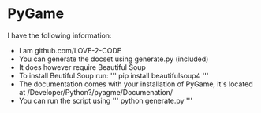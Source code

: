 PyGame
=======================

I have the following information:
* I am github.com/LOVE-2-CODE
 * You can generate the docset using generate.py (included)
  * It does however require Beautiful Soup
  * To install Beutiful Soup run:
   '''
   pip install beautifulsoup4
   '''
  * The documentation comes with your installation of PyGame, it's located at /Developer/Python?/pyagme/Documenation/
  * You can run the script using
   '''
   python generate.py
   '''
